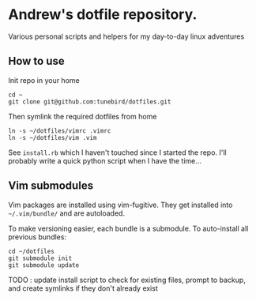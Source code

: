 # Andrew's dotfile repository.

Various personal scripts and helpers for my day-to-day linux adventures

## How to use

Init repo in your home

    cd ~
    git clone git@github.com:tunebird/dotfiles.git

Then symlink the required dotfiles from home

    ln -s ~/dotfiles/vimrc .vimrc
    ln -s ~/dotfiles/vim .vim

See `install.rb` which I haven't touched since I started the repo.
I'll probably write a quick python script when I have the time...

## Vim submodules

Vim packages are installed using vim-fugitive. They get installed into
`~/.vim/bundle/` and are autoloaded.

To make versioning easier, each bundle is a submodule. To auto-install
all previous bundles:

    cd ~/dotfiles
    git submodule init
    git submodule update

TODO : update install script to check for existing files, prompt to backup, and create symlinks if they don't already exist
